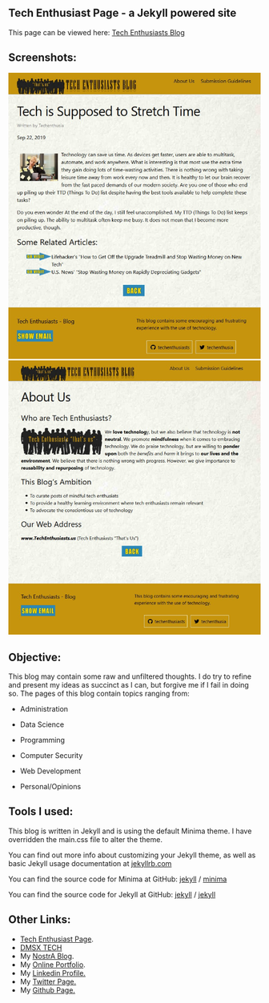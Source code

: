 ## Tech Enthusiast Page - a Jekyll powered site

This page can be viewed here: [Tech Enthusiasts Blog][techenthusiast-page]

## Screenshots:

![Screenshot of the Blog](ss_2.jpg)
![Screenshot of the Blog](ss_1.jpg)



## Objective:

This blog may contain some raw and unfiltered thoughts. I do try to  refine and present my ideas as succinct as I can, but forgive me if I  fail in doing so. The pages of this blog contain topics ranging from:

- Administration

- Data Science

- Programming

- Computer Security

- Web Development

- Personal/Opinions

  

## Tools I used:

This blog is written in Jekyll and is using the default Minima theme. I have overridden the main.css file to alter the theme.

You can find out more info about customizing your Jekyll theme, as well as basic Jekyll usage documentation at [jekyllrb.com](https://jekyllrb.com/)

You can find the source code for Minima at GitHub:
[jekyll][jekyll-organization] /
[minima](https://github.com/jekyll/minima)

You can find the source code for Jekyll at GitHub:
[jekyll][jekyll-organization] /
[jekyll](https://github.com/jekyll/jekyll)

## Other Links:

- [Tech Enthusiast Page][techenthusiast-page].
- [DMSX TECH][dmsx-tech]
- My [NostrA Blog][ nostra-blog ].
- My [Online Portfolio][ my-online-portfolio].
- My [Linkedin Profile.][ my-linkedin-profile]
- My [Twitter Page.][ my-twitter ]
- My [Github Page.][ my-github-page ]

[dmsx-tech]: http://dmsx.tech/
[techenthusiast-page]: https://techenthusiasts.github.io/
[nostra-blog]: https://nostra.dmsx.tech/
[my-online-portfolio]: https://portfolio.dmsx.tech/
[my-linkedin-profile]: https://www.linkedin.com/in/roylouisgarcia/
[my-twitter]: https://twitter.com/roylouisgarcia/
[my-github-page]: https://github.com/roylouisgarcia
[jekyll-organization]: https://github.com/jekyll